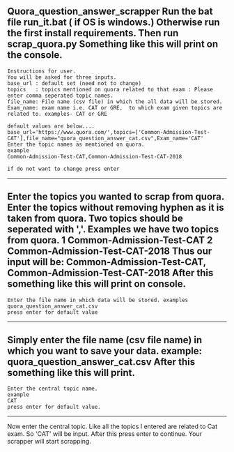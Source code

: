 Quora_question_answer_scrapper
Run the bat file run_it.bat ( if OS is windows.) Otherwise run the first install
requirements. Then run scrap_quora.py
Something like this will print on the console.
---
    Instructions for user.
    You will be asked for three inputs.
    base_url : default set (need not to change)
    topics   : topics mentioned on quora related to that exam : Please enter comma seperated topic names.
    file_name: File name (csv file) in which the all data will be stored.
    Exam_name: exam name i.e. CAT or GRE,  to which exam given topics are related to. examples- CAT or GRE
    
    default values are below....
    base_url='https://www.quora.com/',topics=['Common-Admission-Test-CAT'],file_name="quora_question_answer_cat.csv",Exam_name='CAT'
    Enter the topic names as mentioned on quora.
    example
    Common-Admission-Test-CAT,Common-Admission-Test-CAT-2018
    
    if do not want to change press enter

---
Enter the topics you wanted to scrap from quora. Enter the topics without removing hyphen as it is taken from quora.
Two topics should be seperated with ','. Examples we have two topics from quora.
1 Common-Admission-Test-CAT 
2 Common-Admission-Test-CAT-2018
Thus our input will be:  Common-Admission-Test-CAT, Common-Admission-Test-CAT-2018
After this something like this will print on console.
----
    Enter the file name in which data will be stored. examples
    quora_question_answer_cat.csv
    press enter for default value
---
Simply enter the file name (csv file name) in which you want to save your data. example: quora_question_answer_cat.csv
After this something like this will print.
---
    Enter the central topic name.
    example
    CAT
    press enter for default value.
------
Now enter the central topic. Like all the topics I entered are related to Cat exam. So 'CAT' will be input.
After this press enter to continue. Your scrapper will start scrapping.

